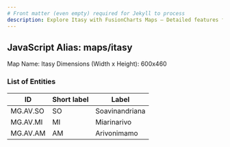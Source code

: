 ```yaml
---
# Front matter (even empty) required for Jekyll to process
description: Explore Itasy with FusionCharts Maps – Detailed features for seamless integration. Try now & enhance your data visualization today! 
---
```


## JavaScript Alias: maps/itasy

Map Name: Itasy
Dimensions (Width x Height): 600x460

### List of Entities

ID | Short label | Label
---|---|---|
MG.AV.SO|SO|Soavinandriana
MG.AV.MI|MI|Miarinarivo
MG.AV.AM|AM|Arivonimamo

